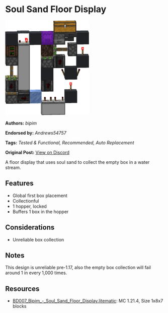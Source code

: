 # Soul Sand Floor Display
<img alt="Bipim_-_Soul_Sand_Floor_Display.png" src="images/Bipim_-_Soul_Sand_Floor_Display.png?raw=1" height="300px">

**Authors:** *bipim*

**Endorsed by:** *Andrews54757*

**Tags:** *Tested & Functional, Recommended, Auto Replacement*

**Original Post:** [View on Discord](https://discord.com/channels/1375556143186837695/1388178232431611945)

A floor display that uses soul sand to collect the empty box in a water stream.

## Features
- Global first box placement
- Collectionful
- 1 hopper, locked
- Buffers 1 box in the hopper

## Considerations
- Unreliable box collection

## Notes
This design is unreliable pre-1.17, also the empty box collection will fail around 1 in every 1,000 times.

## Resources
- [BD007_Bipim_-_Soul_Sand_Floor_Display.litematic](attachments/BD007_Bipim_-_Soul_Sand_Floor_Display.litematic): MC 1.21.4, Size 1x8x7 blocks
